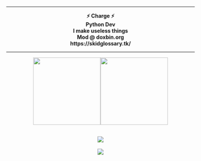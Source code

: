 <center>
<p align="middle"><img align="middle" style="width: 10px;" src="https://cdn.discordapp.com/attachments/848959804897493004/850926846350327809/giphy_1.gif"> </img>
<hr>
<p align="middle"><b>⚡ Charge ⚡<br>
	Python Dev<br>
        I make useless things<br>
	Mod @ doxbin.org<br>
	https://skidglossary.tk/<br>
<hr>
	


<p align="middle"><img height="180em" src="https://github-readme-stats.vercel.app/api?username=phew&show_icons=true&theme=radical" /><img height="180em" src="https://github-readme-stats-eight-theta.vercel.app/api/top-langs/?username=phew&theme=radical&layout=compact&exclude_lang=java+r" /><br><br>
	<p align="middle"><img src="https://github-readme-stats.vercel.app/api/top-langs/?username=phew&langs_count=8&theme=radical&layout=compact">  </img><br><br>

<img src="https://komarev.com/ghpvc/?username=phew&style=flat-square">

</p>
